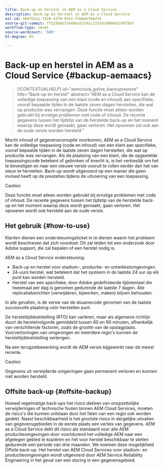 ```yaml
---
title: Back-up en herstel in AEM as a Cloud Service
description: Back-up en herstel in AEM as a Cloud Service
exl-id: 469fb1a1-7426-4379-9fe3-f5b0ebf64d74
source-git-commit: f7525b6b37e486a53791c2331dc6000e5248f8af
workflow-type: tm+mt
source-wordcount: '509'
ht-degree: 0%

---
```



# Back-up en herstel in AEM as a Cloud Service {#backup-aemaacs}

>[!CONTEXTUALHELP]
>id="aemcloud_golive_backuprestore"
>title="Back-up en herstel"
>abstract="AEM as a Cloud Service kan de volledige toepassing van een klant (code en inhoud) aan specifieke, vooraf bepaalde tijden in de laatste zeven dagen herstellen, die wat op productie was vervangen. Deze functie moet alleen worden gebruikt bij ernstige problemen met code of inhoud. De recente gegevens tussen het tijdstip van de herstelde back-up en het moment waarop deze wordt gemaakt, gaan verloren. Het opvoeren zal ook aan de oude versie worden hersteld."

Mocht inhoud of gegevenscorruptie voorkomen, AEM as a Cloud Service kan de volledige toepassing (code en inhoud) van een klant aan specifieke, vooraf bepaalde tijden in de laatste zeven dagen herstellen, die wat op productie was vervangen.
Als de plaatsing van een klant, die de opgestelde toepassingscode betekent of gebroken of knecht is, is het verkieslijk om het te bevestigen en naar een nieuwe versie vooruit te rollen eerder dan het van steun te herstellen. Back-up wordt uitgevoerd op een manier die geen invloed heeft op de prestaties tijdens de uitvoering van een toepassing.

>[!CAUTION]
>
>Deze functie moet alleen worden gebruikt bij ernstige problemen met code of inhoud. De recente gegevens tussen het tijdstip van de herstelde back-up en het moment waarop deze wordt gemaakt, gaan verloren. Het opvoeren wordt ook hersteld aan de oude versie.

## Het gebruik {#how-to-use}

Klanten dienen een ondersteuningsticket in te dienen waarin het probleem wordt beschreven dat zich voordoet. Dit zal leiden tot een onderzoek door Adobe support, die zal bepalen of een herstel nodig is.

AEM as a Cloud Service ondersteuning:

* Back-up en herstel voor stadium-, productie- en ontwikkelomgevingen.
* 24-uurs herstel, wat betekent dat het systeem in de laatste 24 uur op elk punt kan worden hersteld.
* Herstel van een specifieke, door Adobe gedefinieerde tijdstempel die tweemaal per dag is genomen gedurende de laatste 7 dagen.  Alle replicatieberichten (verwijderen, bijwerken, maken) blijven behouden.

In alle gevallen, is de versie van de douanecode genomen van de laatste succesvolle plaatsing vóór herstellen punt.

De hersteltijddoelstelling (RTO) kan variëren, maar als algemene richtlijn duurt de herstelvolgorde gemiddeld tussen 60 en 90 minuten, afhankelijk van verschillende factoren, zoals de grootte van de opslagplaats. Voorvertoningen van omgevingen en meerdere regio&#39;s kunnen de hersteltijddoelstelling verlengen.

Na een terugzetbewerking wordt de AEM versie bijgewerkt naar de meest recente.

>[!CAUTION]
>
>Gegevens uit verwijderde omgevingen gaan permanent verloren en kunnen niet worden hersteld.

## Offsite back-up {#offsite-backup}

Hoewel regelmatige back-ups het risico dekken van onopzettelijke verwijderingen of technische fouten binnen AEM Cloud Services, moeten de risico&#39;s die kunnen ontstaan door het falen van een regio ook worden gedekt. Naast beschikbaarheid is het grootste risico in dergelijke uitvallen van gegevensgebieden in de eerste plaats een verlies van gegevens.
AEM as a Cloud Service dekt dit risico als standaard voor alle AEM productieomgevingen door voortdurend het volledige AEM naar een afgelegen gebied te kopiëren en het voor herstel beschikbaar te stellen gedurende een periode van drie maanden. We noemen deze mogelijkheid Offsite back-up.
Het herstel van AEM Cloud Services voor stadium- en productieomgevingen wordt uitgevoerd door AEM Service Reliability Engineering in het geval van een storing in een gegevensgebied.
